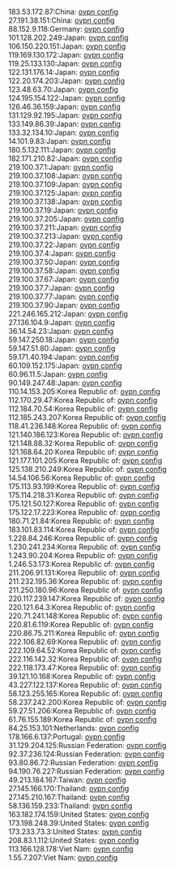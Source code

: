 183.53.172.87:China: [ovpn config](vpn/183_53_172_87.ovpn)  
27.191.38.151:China: [ovpn config](vpn/27_191_38_151.ovpn)  
88.152.9.118:Germany: [ovpn config](vpn/88_152_9_118.ovpn)  
101.128.202.249:Japan: [ovpn config](vpn/101_128_202_249.ovpn)  
106.150.220.151:Japan: [ovpn config](vpn/106_150_220_151.ovpn)  
119.169.130.172:Japan: [ovpn config](vpn/119_169_130_172.ovpn)  
119.25.133.130:Japan: [ovpn config](vpn/119_25_133_130.ovpn)  
122.131.176.14:Japan: [ovpn config](vpn/122_131_176_14.ovpn)  
122.20.174.203:Japan: [ovpn config](vpn/122_20_174_203.ovpn)  
123.48.63.70:Japan: [ovpn config](vpn/123_48_63_70.ovpn)  
124.195.154.122:Japan: [ovpn config](vpn/124_195_154_122.ovpn)  
126.46.36.159:Japan: [ovpn config](vpn/126_46_36_159.ovpn)  
131.129.92.195:Japan: [ovpn config](vpn/131_129_92_195.ovpn)  
133.149.86.39:Japan: [ovpn config](vpn/133_149_86_39.ovpn)  
133.32.134.10:Japan: [ovpn config](vpn/133_32_134_10.ovpn)  
14.101.9.83:Japan: [ovpn config](vpn/14_101_9_83.ovpn)  
180.5.132.111:Japan: [ovpn config](vpn/180_5_132_111.ovpn)  
182.171.210.82:Japan: [ovpn config](vpn/182_171_210_82.ovpn)  
219.100.37.1:Japan: [ovpn config](vpn/219_100_37_1.ovpn)  
219.100.37.108:Japan: [ovpn config](vpn/219_100_37_108.ovpn)  
219.100.37.109:Japan: [ovpn config](vpn/219_100_37_109.ovpn)  
219.100.37.125:Japan: [ovpn config](vpn/219_100_37_125.ovpn)  
219.100.37.138:Japan: [ovpn config](vpn/219_100_37_138.ovpn)  
219.100.37.19:Japan: [ovpn config](vpn/219_100_37_19.ovpn)  
219.100.37.205:Japan: [ovpn config](vpn/219_100_37_205.ovpn)  
219.100.37.211:Japan: [ovpn config](vpn/219_100_37_211.ovpn)  
219.100.37.213:Japan: [ovpn config](vpn/219_100_37_213.ovpn)  
219.100.37.22:Japan: [ovpn config](vpn/219_100_37_22.ovpn)  
219.100.37.4:Japan: [ovpn config](vpn/219_100_37_4.ovpn)  
219.100.37.50:Japan: [ovpn config](vpn/219_100_37_50.ovpn)  
219.100.37.58:Japan: [ovpn config](vpn/219_100_37_58.ovpn)  
219.100.37.67:Japan: [ovpn config](vpn/219_100_37_67.ovpn)  
219.100.37.7:Japan: [ovpn config](vpn/219_100_37_7.ovpn)  
219.100.37.77:Japan: [ovpn config](vpn/219_100_37_77.ovpn)  
219.100.37.90:Japan: [ovpn config](vpn/219_100_37_90.ovpn)  
221.246.165.212:Japan: [ovpn config](vpn/221_246_165_212.ovpn)  
27.136.104.9:Japan: [ovpn config](vpn/27_136_104_9.ovpn)  
36.14.54.23:Japan: [ovpn config](vpn/36_14_54_23.ovpn)  
59.147.250.18:Japan: [ovpn config](vpn/59_147_250_18.ovpn)  
59.147.51.80:Japan: [ovpn config](vpn/59_147_51_80.ovpn)  
59.171.40.194:Japan: [ovpn config](vpn/59_171_40_194.ovpn)  
60.109.152.175:Japan: [ovpn config](vpn/60_109_152_175.ovpn)  
60.96.11.5:Japan: [ovpn config](vpn/60_96_11_5.ovpn)  
90.149.247.48:Japan: [ovpn config](vpn/90_149_247_48.ovpn)  
110.14.153.205:Korea Republic of: [ovpn config](vpn/110_14_153_205.ovpn)  
112.170.29.47:Korea Republic of: [ovpn config](vpn/112_170_29_47.ovpn)  
112.184.70.54:Korea Republic of: [ovpn config](vpn/112_184_70_54.ovpn)  
112.185.243.207:Korea Republic of: [ovpn config](vpn/112_185_243_207.ovpn)  
118.41.236.148:Korea Republic of: [ovpn config](vpn/118_41_236_148.ovpn)  
121.140.186.123:Korea Republic of: [ovpn config](vpn/121_140_186_123.ovpn)  
121.148.88.32:Korea Republic of: [ovpn config](vpn/121_148_88_32.ovpn)  
121.168.64.20:Korea Republic of: [ovpn config](vpn/121_168_64_20.ovpn)  
121.177.101.205:Korea Republic of: [ovpn config](vpn/121_177_101_205.ovpn)  
125.138.210.249:Korea Republic of: [ovpn config](vpn/125_138_210_249.ovpn)  
14.54.106.56:Korea Republic of: [ovpn config](vpn/14_54_106_56.ovpn)  
175.113.93.199:Korea Republic of: [ovpn config](vpn/175_113_93_199.ovpn)  
175.114.218.31:Korea Republic of: [ovpn config](vpn/175_114_218_31.ovpn)  
175.121.50.127:Korea Republic of: [ovpn config](vpn/175_121_50_127.ovpn)  
175.122.17.223:Korea Republic of: [ovpn config](vpn/175_122_17_223.ovpn)  
180.71.21.84:Korea Republic of: [ovpn config](vpn/180_71_21_84.ovpn)  
183.101.83.114:Korea Republic of: [ovpn config](vpn/183_101_83_114.ovpn)  
1.228.84.246:Korea Republic of: [ovpn config](vpn/1_228_84_246.ovpn)  
1.230.241.234:Korea Republic of: [ovpn config](vpn/1_230_241_234.ovpn)  
1.243.90.204:Korea Republic of: [ovpn config](vpn/1_243_90_204.ovpn)  
1.246.53.173:Korea Republic of: [ovpn config](vpn/1_246_53_173.ovpn)  
211.206.91.131:Korea Republic of: [ovpn config](vpn/211_206_91_131.ovpn)  
211.232.195.36:Korea Republic of: [ovpn config](vpn/211_232_195_36.ovpn)  
211.250.180.96:Korea Republic of: [ovpn config](vpn/211_250_180_96.ovpn)  
220.117.239.147:Korea Republic of: [ovpn config](vpn/220_117_239_147.ovpn)  
220.121.64.3:Korea Republic of: [ovpn config](vpn/220_121_64_3.ovpn)  
220.71.241.148:Korea Republic of: [ovpn config](vpn/220_71_241_148.ovpn)  
220.81.6.119:Korea Republic of: [ovpn config](vpn/220_81_6_119.ovpn)  
220.86.75.211:Korea Republic of: [ovpn config](vpn/220_86_75_211.ovpn)  
222.106.82.69:Korea Republic of: [ovpn config](vpn/222_106_82_69.ovpn)  
222.109.64.52:Korea Republic of: [ovpn config](vpn/222_109_64_52.ovpn)  
222.116.142.32:Korea Republic of: [ovpn config](vpn/222_116_142_32.ovpn)  
222.118.173.47:Korea Republic of: [ovpn config](vpn/222_118_173_47.ovpn)  
39.121.10.168:Korea Republic of: [ovpn config](vpn/39_121_10_168.ovpn)  
43.227.122.137:Korea Republic of: [ovpn config](vpn/43_227_122_137.ovpn)  
58.123.255.165:Korea Republic of: [ovpn config](vpn/58_123_255_165.ovpn)  
58.237.242.200:Korea Republic of: [ovpn config](vpn/58_237_242_200.ovpn)  
59.27.51.206:Korea Republic of: [ovpn config](vpn/59_27_51_206.ovpn)  
61.76.155.189:Korea Republic of: [ovpn config](vpn/61_76_155_189.ovpn)  
84.25.153.101:Netherlands: [ovpn config](vpn/84_25_153_101.ovpn)  
178.166.6.137:Portugal: [ovpn config](vpn/178_166_6_137.ovpn)  
31.129.204.125:Russian Federation: [ovpn config](vpn/31_129_204_125.ovpn)  
92.37.236.124:Russian Federation: [ovpn config](vpn/92_37_236_124.ovpn)  
93.80.86.72:Russian Federation: [ovpn config](vpn/93_80_86_72.ovpn)  
94.190.76.227:Russian Federation: [ovpn config](vpn/94_190_76_227.ovpn)  
49.213.184.167:Taiwan: [ovpn config](vpn/49_213_184_167.ovpn)  
27.145.166.170:Thailand: [ovpn config](vpn/27_145_166_170.ovpn)  
27.145.210.167:Thailand: [ovpn config](vpn/27_145_210_167.ovpn)  
58.136.159.233:Thailand: [ovpn config](vpn/58_136_159_233.ovpn)  
163.182.174.159:United States: [ovpn config](vpn/163_182_174_159.ovpn)  
173.198.248.39:United States: [ovpn config](vpn/173_198_248_39.ovpn)  
173.233.73.3:United States: [ovpn config](vpn/173_233_73_3.ovpn)  
208.83.1.112:United States: [ovpn config](vpn/208_83_1_112.ovpn)  
113.166.128.178:Viet Nam: [ovpn config](vpn/113_166_128_178.ovpn)  
1.55.7.207:Viet Nam: [ovpn config](vpn/1_55_7_207.ovpn)  
